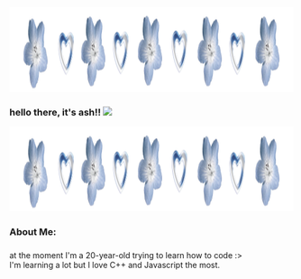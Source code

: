 
<p align="center">
  <img src="https://github.com/usyhatim/usyhatim/blob/main/header1.png" width="850" height="150" alt="Banner">
</p>

<h3 align="left">hello there, it's ash!! <img src="https://media.giphy.com/media/hvRJCLFzcasrR4ia7z/giphy.gif" width="28"/>
</h3>

<p align="center">
  <img src="https://github.com/usyhatim/usyhatim/blob/main/header.png" width="850" height="150" alt="Banner">

<h3 align="left">About Me:</h3>

###

<p align="left">at the moment I'm a 20-year-old trying to learn how to code :><br>I'm learning a lot but I love C++ and Javascript the most.</p>

  
